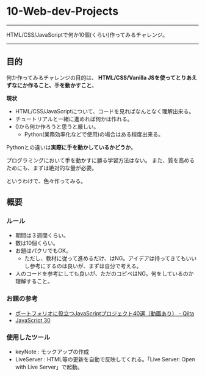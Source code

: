 # 10-Web-dev-Projects

***
HTML/CSS/JavaScriptで何か10個(くらい)作ってみるチャレンジ。
***

## 目的

何か作ってみるチャレンジの目的は、
**HTML/CSS/Vanilla JSを使ってとりあえずなにか作ること、手を動かすこと**。

**現状**

* HTML/CSS/JavaScriptについて、コードを見ればなんとなく理解出来る。
* チュートリアルと一緒に進めれば何かは作れる。
* 0から何か作ろうと思うと厳しい。
    * Python(業務効率化などで使用)の場合はある程度出来る。

Pythonとの違いは**実際に手を動かしているかどうか**。

プログラミングにおいて手を動かすに勝る学習方法はない。
また、質を高めるためにも、まずは絶対的な量が必要。

というわけで、色々作ってみる。

## 概要
### ルール

- 期間は３週間くらい。
- 数は10個くらい。
- お題はパクリでもOK。
  - ただし、教材に従って進めるだけ、はNG。アイデアは持ってきてもいいし参考にするのは良いが、まずは自分で考える。
- 人のコードを参考にしても良いが、ただのコピペはNG。何をしているのか理解すること。


### お題の参考

- [ポートフォリオに役立つJavaScriptプロジェクト40選（動画あり） - Qiita](https://qiita.com/baby-degu/items/33acb94e404feaf58d35)
- [JavaScript 30](https://javascript30.com/)

### 使用したツール

* keyNote : モックアップの作成
* LiveServer : HTML等の更新を自動で反映してくれる。「Live Server: Open with Live Server」で起動。